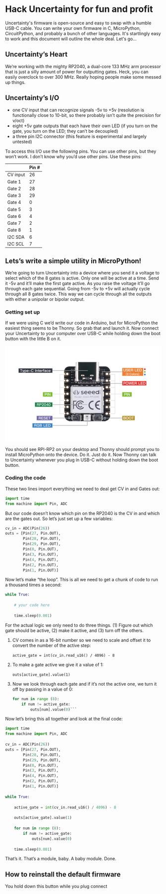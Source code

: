 # Hack Uncertainty for fun and profit

Uncertainty's firmware is open-source and easy to swap with a humble USB-C cable. You can write your own firmware in C, MicroPython, CircuitPython, and probably a bunch of other languages. It's startlingly easy to work and this document will outline the whole deal. Let's go…

## Uncertainty’s Heart

We’re working with the mighty RP2040, a dual-core 133 MHz arm processor that is just a silly amount of power for outputting gates. Heck, you can easily overclock to over 300 MHz. Really hoping people make some messed up things.

## Uncertainty’s I/O

- one CV input that can recognize signals -5v to +5v (resolution is functionally close to 10-bit, so there probably isn’t quite the precision for v/oct)
- eight +5v gate outputs that each have their own LED (if you turn on the gate, you turn on the LED; they can’t be decoupled)
- a three pin I2C connector (this feature is experimental and largely untested)

To access this I/O use the following pins. You can use other pins, but they won’t work. I don’t know why you’d use other pins. Use these pins:


|        | Pin # |
| ------ | ------ |
|CV input|26|
|Gate 1|27|
|Gate 2|28|
|Gate 3|29|
|Gate 4|0|
|Gate 5|3|
|Gate 6|4|
|Gate 7|2|
|Gate 8|1|
|I2C SDA|6|
|I2C SCL|7|

## Lets’s write a simple utility in MicroPython!

We’re going to turn Uncertainty into a device where you send it a voltage to select which of the 8 gates is active. Only one will be active at a time. Send it -5v and it’ll make the first gate active. As you raise the voltage it’ll go through each gate sequential. Going from -5v to +5v will actually cycle through all 8 gates twice. This way we can cycle through all the outputs with either a unipolar or bipolar output.

### Getting set up

If we were using C we’d write our code in Arduino, but for MicroPython the easiest thing seems to be Thonny. So grab that and launch it. Now connect your Uncertainty to your computer over USB-C while holding down the boot button with the little B on it.

![Seeeduino Xiao RP2040 with a tiny boot button in the lower-right corner of the board](seeeduino.jpg)

You should see RPI-RP2 on your desktop and Thonny should prompt you to install MicroPython onto the device. Do it. Just do it. Now Thonny can talk to Uncertainty whenever you plug in USB-C without holding down the boot button.

### Coding the code
These two lines import everything we need to deal get CV in and Gates out:

```python
import time
from machine import Pin, ADC
```

But our code doesn’t know which pin on the RP2040 is the CV in and which are the gates out. So let’s just set up a few variables:

```python
cv_in = ADC(Pin(26))
outs = [Pin(27, Pin.OUT),
        Pin(28, Pin.OUT),
        Pin(29, Pin.OUT),
        Pin(0, Pin.OUT),
        Pin(3, Pin.OUT),
        Pin(4, Pin.OUT),
        Pin(2, Pin.OUT),
        Pin(1, Pin.OUT)]
```

Now let’s make “the loop”. This is all we need to get a chunk of code to run a thousand times a second:

```python
while True:

    # your code here

    time.sleep(0.001)
```

For the actual logic we only need to do three things. (1) Figure out which gate should be active, (2) make it active, and (3) turn off the others.

1. CV comes in as a 16-bit number so we need to scale and offset it to convert the number of the active step:

    ```active_gate = int(cv_in.read_u16() / 4096) - 8```

2. To make a gate active we give it a value of 1:

    ```outs[active_gate].value(1)```

3. Now we look through each gate and if it’s not the active one, we turn it off by passing in a value of 0:

    ```python
    for num in range (8):
        if num != active_gate:
            outs[num].value(0)```

Now let’s bring this all together and look at the final code:

```python
import time
from machine import Pin, ADC

cv_in = ADC(Pin(26))
outs = [Pin(27, Pin.OUT),
        Pin(28, Pin.OUT),
        Pin(29, Pin.OUT),
        Pin(0, Pin.OUT),
        Pin(3, Pin.OUT),
        Pin(4, Pin.OUT),
        Pin(2, Pin.OUT),
        Pin(1, Pin.OUT)]

while True:

    active_gate = int(cv_in.read_u16() / 4096) - 8

    outs[active_gate].value(1)

    for num in range (8):
        if num != active_gate:
            outs[num].value(0)

    time.sleep(0.001)
```

That’s it. That’s a module, baby. A baby module. Done.

## How to reinstall the default firmware

You hold down this button while you plug connect 

